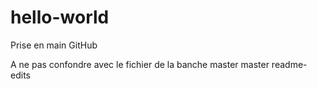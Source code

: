 # hello-world
Prise en main GitHub

A ne pas confondre avec le fichier de la banche master
master readme-edits


